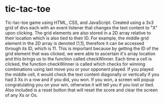 # tic-tac-toe

Tic-tac-toe game using HTML, CSS, and JavaScript. Created using a 3x3 grid of divs each with an event listener that changes the text content to "X" upon clicking. The grid elements are also stored in a 2D array relative to their location which is also tied to their ID. For example, the middle grid element in the 2D array is denoted [1,1], therefore it can be accessed through its ID, which is 11. This is important because by getting the ID of the grid element that was clicked, we were able to ascertain it's array location and this brings us to the function called checkWinner. Each time a cell is clicked, the function checkWinner is called which checks for winning combinations using last move you or your opponent played. If you played the middle cell, it would check the text content diagonally or vertically if you had 3 Xs in a row and if you did, you won. If you won, a screen will popup congratulating you on your win, otherwise it will tell you if you lost or tied. Also included is a reset button that will reset the score and clear the screen of any Xs or Os.
